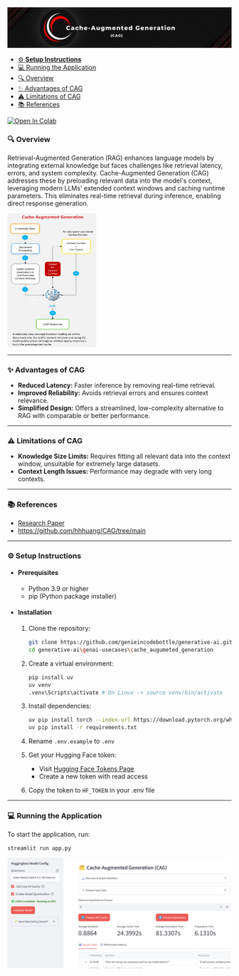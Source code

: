 <div align="center">
   <img src="images/header.png" alt="Cache-Augmented Generation"/>
</div>

- [⚙️ **Setup Instructions**](#%EF%B8%8F-setup-instructions)
- [💻 Running the Application](#-running-the-application)
- [🔍 Overview](#-overview)
- [✨ Advantages of CAG](#-advantages-of-cag)
- [⚠️ Limitations of CAG](#-limitations-of-cag)
- [📚 References ](#-references)


<a href="https://colab.research.google.com/drive/1-5MgFfzNtcFMCIv-VEPXBrp4hJq9v6-R?usp=sharing" target="_parent"><img src="https://colab.research.google.com/assets/colab-badge.svg" alt="Open In Colab"></a>

### 🔍 Overview
Retrieval-Augmented Generation (RAG) enhances language models by integrating external 
knowledge but faces challenges like retrieval latency, errors, and system complexity. 
Cache-Augmented Generation (CAG) addresses these by preloading relevant data into the 
model's context, leveraging modern LLMs' extended context windows and caching runtime parameters. 
This eliminates real-time retrieval during inference, enabling direct response generation.

<img src="images/cag_diagram.png" alt="Cache-Augmented Generation" width="200" height="300"/>
<hr>

### ✨ Advantages of CAG
* **Reduced Latency:** Faster inference by removing real-time retrieval.
* **Improved Reliability:** Avoids retrieval errors and ensures context relevance.
* **Simplified Design:** Offers a streamlined, low-complexity alternative to RAG with comparable or better performance.

<hr>

### ⚠️ Limitations of CAG
* **Knowledge Size Limits:** Requires fitting all relevant data into the context window, unsuitable for extremely 
large datasets.
* **Context Length Issues:** Performance may degrade with very long contexts.

<hr>

### 📚 References
* [Research Paper](https://arxiv.org/abs/2412.15605)
* https://github.com/hhhuang/CAG/tree/main

<hr>

### ⚙️ Setup Instructions

- #### Prerequisites
   - Python 3.9 or higher
   - pip (Python package installer)

- #### Installation
   1. Clone the repository:

      ```bash
      git clone https://github.com/genieincodebottle/generative-ai.git
      cd generative-ai\genai-usecases\cache_augumeted_generation
      ```
   2. Create a virtual environment:

      ```bash
      pip install uv
      uv venv
      .venv\Scripts\activate # On Linux -> source venv/bin/activate
      ```
   3. Install dependencies:
   
      ```bash
      uv pip install torch --index-url https://download.pytorch.org/whl/cu118
      uv pip install -r requirements.txt
      ```
   4. Rename `.env.example` to `.env`
   
   5. Get your Hugging Face token:
      * Visit [Hugging Face Tokens Page](https://huggingface.co/settings/tokens)
      * Create a new token with read access
   
   6. Copy the token to `HF_TOKEN` in your .env file

<hr>

### 💻 Running the Application
To start the application, run:
```bash
streamlit run app.py
```

<div align="left">
   <img src="images/app.png" alt="App"/>
</div>
